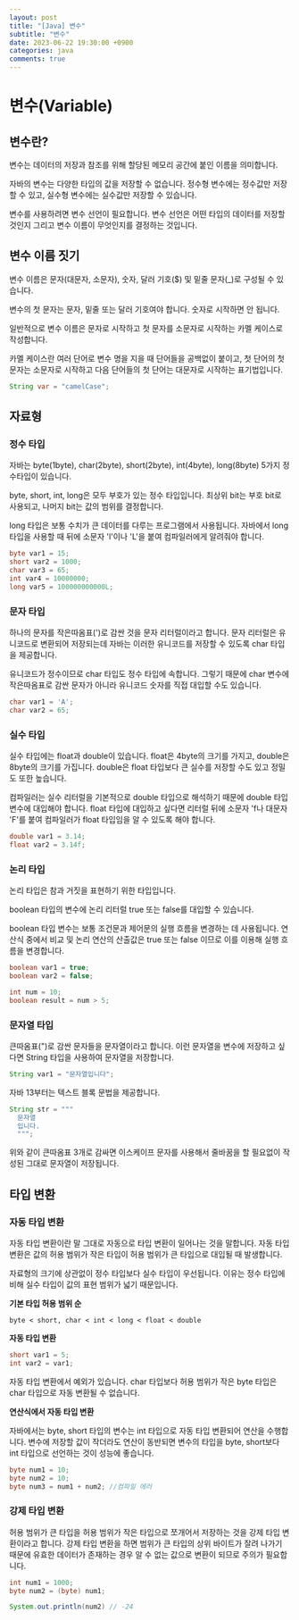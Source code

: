 ```yaml
---
layout: post
title: "[Java] 변수"
subtitle: "변수"
date: 2023-06-22 19:30:00 +0900
categories: java
comments: true
---
```


# 변수(Variable)

## 변수란?

변수는 데이터의 저장과 참조를 위해 할당된 메모리 공간에 붙인 이름을 의미합니다.

자바의 변수는 다양한 타입의 값을 저장할 수 없습니다. 정수형 변수에는 정수값만 저장할 수 있고, 실수형
변수에는 실수값만 저장할 수 있습니다.

변수를 사용하려면 변수 선언이 필요합니다. 변수 선언은 어떤 타입의 데이터를 저장할 것인지 그리고 변수 이름이 무엇인지를 결정하는 것입니다.

## 변수 이름 짓기

변수 이름은 문자(대문자, 소문자), 숫자, 달러 기호($) 및 밑줄 문자(\_)로 구성될 수 있습니다.

변수의 첫 문자는 문자, 밑줄 또는 달러 기호여야 합니다. 숫자로 시작하면 안 됩니다.

일반적으로 변수 이름은 문자로 시작하고 첫 문자를 소문자로 시작하는 카멜 케이스로 작성합니다.

카멜 케이스란 여러 단어로 변수 명을 지을 때 단어들을 공백없이 붙이고, 첫 단어의 첫 문자는 소문자로 시작하고 다음 단어들의 첫 단어는 대문자로 시작하는 표기법입니다.

```java
String var = "camelCase";
```

## 자료형

### 정수 타입

자바는 byte(1byte), char(2byte), short(2byte), int(4byte), long(8byte) 5가지 정수타입이 있습니다.

byte, short, int, long은 모두 부호가 있는 정수 타입입니다. 최상위 bit는 부호 bit로 사용되고, 나머지 bit는 값의 범위를 결정합니다.

long 타입은 보통 수치가 큰 데이터를 다루는 프로그램에서 사용됩니다. 자바에서 long 타입을 사용할 때 뒤에 소문자 'l'이나 'L'을 붙여 컴파일러에게 알려줘야 합니다.

```java
byte var1 = 15;
short var2 = 1000;
char var3 = 65;
int var4 = 10000000;
long var5 = 100000000000L;
```

### 문자 타입

하나의 문자를 작은따옴표(')로 감싼 것을 문자 리터럴이라고 합니다. 문자 리터럴은 유니코드로 변환되어 저장되는데 자바는 이러한 유니코드를 저장할 수 있도록 char 타입을 제공합니다.

유니코드가 정수이므로 char 타입도 정수 타입에 속합니다. 그렇기 때문에 char 변수에 작은따옴표로 감싼 문자가 아니라 유니코드 숫자를 직접 대입할 수도 있습니다.

```java
char var1 = 'A';
char var2 = 65;
```

### 실수 타입

실수 타입에는 float과 double이 있습니다. float은 4byte의 크기를 가지고, double은 8byte의 크기를 가집니다. double은 float 타입보다 큰 실수를 저장할 수도 있고 정밀도 또한 높습니다.

컴파일러는 실수 리터럴을 기본적으로 double 타입으로 해석하기 때문에 double 타입 변수에 대입해야 합니다. float 타입에 대입하고 싶다면 리터럴 뒤에 소문자 'f나 대문자 'F'를 붙여 컴파일러가 float 타입임을 알 수 있도록 해야 합니다.

```java
double var1 = 3.14;
float var2 = 3.14f;
```

### 논리 타입

논리 타입은 참과 거짓을 표현하기 위한 타입입니다.

boolean 타입의 변수에 논리 리터럴 true 또는 false를 대입할 수 있습니다.

boolean 타입 변수는 보통 조건문과 제어문의 실행 흐름을 변경하는 데 사용됩니다. 연산식 중에서 비교 및 논리 연산의 산출값은 true 또는 false 이므로 이를 이용해 실행 흐름을 변경합니다.

```java
boolean var1 = true;
boolean var2 = false;

int num = 10;
boolean result = num > 5;

```

### 문자열 타입

큰따옴표(")로 감싼 문자들을 문자열이라고 합니다. 이런 문자열을 변수에 저장하고 싶다면 String 타입을 사용하여 문자열을 저장합니다.

```java
String var1 = "문자열입니다";
```

자바 13부터는 텍스트 블록 문법을 제공합니다.

```java
String str = """
  문자열
  입니다.
  """;
```

위와 같이 큰따옴표 3개로 감싸면 이스케이프 문자를 사용해서 줄바꿈을 할 필요없이 작성된 그대로 문자열이 저장됩니다.

## 타입 변환

### 자동 타입 변환

자동 타입 변환이란 말 그대로 자동으로 타입 변환이 일어나는 것을 말합니다. 자동 타입 변환은 값의 허용 범위가 작은 타입이 허용 범위가 큰 타입으로 대입될 때 발생합니다.

자료형의 크기에 상관없이 정수 타입보다 실수 타입이 우선됩니다. 이유는 정수 타입에 비해 실수 타입이 값의 표현 범위가 넓기 때문입니다.

**기본 타입 허용 범위 순**

```
byte < short, char < int < long < float < double
```

**자동 타입 변환**

```java
short var1 = 5;
int var2 = var1;
```

자동 타입 변환에서 예외가 있습니다. char 타입보다 허용 범위가 작은 byte 타입은 char 타입으로 자동 변환될 수 없습니다.

**연산식에서 자동 타입 변환**

자바에서는 byte, short 타입의 변수는 int 타입으로 자동 타입 변환되어 연산을 수행합니다. 변수에 저장할 값이 작더라도 연산이 동반되면 변수의 타입을 byte, short보다 int 타입으로 선언하는 것이 성능에 좋습니다.

```java
byte num1 = 10;
byte num2 = 10;
byte num3 = num1 + num2; //컴파일 에러
```

### 강제 타입 변환

허용 범위가 큰 타입을 허용 범위가 작은 타입으로 쪼개어서 저장하는 것을 강제 타입 변환이라고 합니다. 강제 타입 변환을 하면 범위가 큰 타입의 상위 바이트가 잘려 나가기 때문에 유효한 데이터가 존재하는 경우 알 수 없는 값으로 변환이 되므로 주의가 필요합니다.

```java
int num1 = 1000;
byte num2 = (byte) num1;

System.out.println(num2) // -24
```
